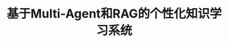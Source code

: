 ---
title: "基于Multi-Agent和RAG的个性化知识学习系统"
description: "本发明提供一种基于多智能体和检索增强生成的个性化学习系统，采用多智能体协同工作模式，主要包括知识提取智能体、规划教学智能体、知识巩固智能体和测试评估智能体四个核心智能体，以及检索增强生成模块。"
image: '/images/multi_agent.png'
demo: '/files/知识规划agent.mp4'
# code: 'https://github.com/yujie-jia/robot-nav'
slides: '/files/5_基于MultiAgent和RAG的定制化知识学习框架.pdf'
--- 